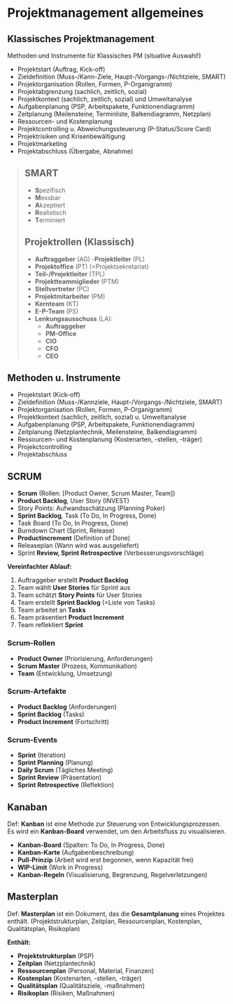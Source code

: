 # Projektmanagement allgemeines

## Klassisches Projektmanagement

Methoden und Instrumente für Klassisches PM (situative Auswahl!)

- Projektstart (Auftrag, Kick-off)
- Zieldefinition (Muss-/Kann-Ziele, Haupt-/Vorgangs-/Nichtziele, SMART)
- Projektorganisation (Rollen, Formen, P-Organigramm)
- Projektabgrenzung (sachlich, zeitlich, sozial)
- Projektkontext (sachlich, zeitlich, sozial) und Umweltanalyse
- Aufgabenplanung (PSP, Arbeitspakete, Funktionendiagramm)
- Zeitplanung (Meilensteine, Terminliste, Balkendiagramm, Netzplan)
- Ressourcen- und Kostenplanung
- Projektcontrolling u. Abweichungssteuerung (P-Status/Score Card)
- Projektrisiken und Krisenbewältigung
- Projektmarketing
- Projektabschluss (Übergabe, Abnahme)

> ## SMART
>
> - **S**pezifisch
> - **M**essbar
> - **A**kzeptiert
> - **R**ealistisch
> - **T**erminiert
>
> ## Projektrollen (Klassisch)
>
> - **Auftraggeber** (AG)
> -**Projektleiter** (PL)
> - **Projektoffice** (PT) (=Projektsekretariat)
> - **Teil-/Projektleiter** (TPL)
> - **Projektteammiglieder** (PTM)
> - **Stellvertreter** (PC)
> - **Projektmitarbeiter** (PM)
> - **Kernteam** (KT)
> - **E-P-Team** (PS)
> - **Lenkungsausschuss** (LA):
>   - **Auftraggeber**
>   - **PM-Office**
>   - **CIO**
>   - **CFO**
>   - **CEO**

## Methoden u. Instrumente

- Projektstart (Kick-off)
- Zieldefinition (Muss-/Kannziele, Haupt-/Vorgangs-/Nichtziele, SMART)
- Projektorganisation (Rollen, Formen, P-Organigramm)
- Projektkontext (sachlich, zeitlich, sozial) u. Umweltanalyse
- Aufgabenplanung (PSP, Arbeitspakete, Funktionendiagramm)
- Zeitplanung (Netzplantechnik, Meilensteine, Balkendiagramm)
- Ressourcen- und Kostenplanung (Kostenarten, -stellen, -träger)
- Projekctcontrolling
- Projektabschluss

## SCRUM

- **Scrum** (Rollen: [Product Owner, Scrum Master, Team])
- **Product Backlog**, User Story (INVEST)
- Story Points: Aufwandsschätzung (Planning Poker)
- **Sprint Backlog**, Task (To Do, In Progress, Done)
- Task Board (To Do, In Progress, Done)
- Burndown Chart (Sprint, Release)
- **Productincrement** (Definition of Done)
- Releaseplan (Wann wird was ausgeliefert)
- Sprint **Review, Sprint Retrospective** (Verbesserungsvorschläge)

**Vereinfachter Ablauf:**

1. Auftraggeber erstellt **Product Backlog**
2. Team wählt **User Stories** für Sprint aus
3. Team schätzt **Story Points** für User Stories
4. Team erstellt **Sprint Backlog** (=Liste von Tasks)
5. Team arbeitet an **Tasks**
6. Team präsentiert **Product Increment**
7. Team reflektiert **Sprint**

### Scrum-Rollen

- **Product Owner** (Priorisierung, Anforderungen)
- **Scrum Master** (Prozess, Kommunikation)
- **Team** (Entwicklung, Umsetzung)

### Scrum-Artefakte

- **Product Backlog** (Anforderungen)
- **Sprint Backlog** (Tasks)
- **Product Increment** (Fortschritt)

### Scrum-Events

- **Sprint** (Iteration)
- **Sprint Planning** (Planung)
- **Daily Scrum** (Tägliches Meeting)
- **Sprint Review** (Präsentation)
- **Sprint Retrospective** (Reflektion)

## Kanaban

Def: **Kanban** ist eine Methode zur Steuerung von Entwicklungsprozessen. Es wird ein **Kanban-Board** verwendet, um den Arbeitsfluss zu visualisieren.

- **Kanban-Board** (Spalten: To Do, In Progress, Done)
- **Kanban-Karte** (Aufgabenbeschreibung)
- **Pull-Prinzip** (Arbeit wird erst begonnen, wenn Kapazität frei)
- **WIP-Limit** (Work in Progress)
- **Kanban-Regeln** (Visualisierung, Begrenzung, Regelverletzungen)

## Masterplan

Def: **Masterplan** ist ein Dokument, das die **Gesamtplanung** eines Projektes enthält. (Projektstrukturplan, Zeitplan, Ressourcenplan, Kostenplan, Qualitätsplan, Risikoplan)

**Enthält:**

- **Projektstrukturplan** (PSP)
- **Zeitplan** (Netzplantechnik)
- **Ressourcenplan** (Personal, Material, Finanzen)
- **Kostenplan** (Kostenarten, -stellen, -träger)
- **Qualitätsplan** (Qualitätsziele, -maßnahmen)
- **Risikoplan** (Risiken, Maßnahmen)
